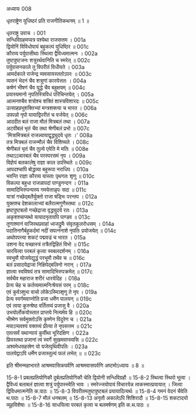 अध्यायः 008

धृतराष्ट्रेण युधिष्ठरं प्रति राजनीतिकथनम् ॥ 1 ॥

धृतराष्ट्र उवाच ।	001  
सन्धिविग्रहमप्यत्र पश्येथा राजसत्तम ।	001a  
द्वियोनिं विविधोपायं बहुकल्पं युधिष्ठिर ॥	001c  
कौरव्य पर्युपासीथाः स्थित्वा द्वैविध्यमात्मनः ।	002a  
तुष्टपुष्टजनः शत्रुरर्थवानिति च स्मरेत् ॥	002c  
पर्युपासनकाले तु विपरीतं विधीयते ।	003a  
आमर्दकाले राजेन्द्र व्यवसायस्ततोऽपरः ॥	003c  
व्यसनं भेदनं चैव शत्रूणां कारयेत्ततः ।	004a  
कर्षणं भीषणं चैव युद्धे चैव बहुक्षयम् ॥	004c  
प्रयास्यमानो नृपतिस्त्रिविधं परिचिन्तयेत् ।	005a  
आत्मनश्चैव शत्रोश्च शक्तिं शास्त्रविशारदः ॥	005c  
उत्साहप्रभुशक्तिभ्यां मन्त्रशक्त्या च भारत ।	006a  
उपपन्नो नृपो यायाद्विपरीतं च वर्जयेत् ॥	006c  
आददीत बलं राजा मौलं मित्रबलं तथा ।	007a  
अटवीबलं भृतं चैव तथा श्रेणीबलं प्रभो ॥	007c  
\'मित्रामित्रबलं राजन्न्यायाद्वृद्ध्युदये धृतः ।\'	008a  
तत्र मित्रबलं राजन्मौलं चैव विशिष्यते ।	008c  
श्रेणीबलं भृतं चैव तुल्ये एवेति मे मतिः ॥	008e  
तथाऽऽचारबलं चैव परस्परसमं नृप ।	009a  
विज्ञेयं बलकालेषु राज्ञा काल उपस्थिते ॥	009c  
आपदश्चापि बोद्धव्या बहुरूपा नराधिप ।	010a  
भवन्ति राज्ञा कौरव्य यास्ताः पृथगतः शृणु ॥	010c  
विकल्पा बहुधा राजन्नापदां पाण्डुनन्दन ।	011a  
सामादिभिरुपन्यस्य गमयेत्तान्नृपः सदा ॥	011c  
यात्रां गच्छेद्बलैर्युक्तो राजा षड्भिः परन्तप ।	012a  
युक्तश्च देशकालाभ्यां बलैरात्मगुणैस्तथा ॥	012c  
हृष्टपुष्टबलो गच्छेद्राजा वृद्ध्युदये रतः ।	013a  
अकृशश्चाप्यथो यायादनृतावपि पाण्डव ॥	013c  
तूणाश्मानं वाजिरथप्रवाहां ध्वजद्रुमैः संवृतकूलरोधसम् ।	014a  
पदातिनागैर्बहुकर्दमां नदीं सपत्ननाशे नृपतिः प्रयोजयेत् ॥	014c  
अथोपपत्त्या शकटं पद्मवज्रं च भारत ।	015a  
उशना वेद यच्छास्त्रं तत्रैतद्विहितं विभो ॥	015c  
चारयित्वा परबलं कृत्वा स्वबलदर्शनम् ।	016a  
स्वभूमौ योजयेद्युद्धं परभूमौ तथैव च ॥	016c  
बलं प्रसादयेद्राजा निक्षिपेद्बलिनो नरान् ।	017a  
ज्ञात्वा स्वविषयं तत्र सामादिभिरुपक्रमेत् ॥	017c  
सर्वथैव महाराज शरीरं धारयेदिह ।	018a  
प्रेत्य चेह च कर्तव्यमात्मनिःश्रेयसं परम् ॥	018c  
एवं कुर्वञ्शुभा वाचो लोकेऽस्मिञ्शृणु ते नृप ।	019a  
प्रेत्य स्वर्गमवाप्नोति प्रजा धर्मेण पालयन् ॥	019c  
एवं त्वया कुरुश्रेष्ठ वर्तितव्यं प्रजासु वै ।	020a  
उभयोर्लोकयोस्तात प्राप्तये नित्यमेव हि ॥	020c  
भीष्मेण सर्वमुक्तोऽसि कृष्णेन विदुरेण च ।	021a  
मयाऽप्यवश्यं वक्तव्यं प्रीत्या ते नृपसत्तम ॥	021c  
एतत्सर्वं यथान्यायं कुर्वीथा भूरिदक्षिण ।	022a  
प्रियस्तथा प्रजानां त्वं स्वर्गे सुखमवाप्स्यसि ॥	022c  
अश्वमेधसहस्रेण यो यजेत्पृथिवीपतिः ।	023a  
पालयेद्वाऽपि धर्मेण प्रजास्तुल्यं फलं लभेत् ॥ ॥	023c  

इति श्रीमन्महाभारते आश्रमवासिकपर्वणि आश्रमवासपर्वणि अष्टमोऽध्यायः ॥ 8 ॥

15-8-1 प्रबलप्रतियोगिकौ दुर्बलप्रतियोगिकौ चेति द्वियोनी सन्धिविग्रहौ ॥ 15-8-2 स्थित्वा स्थिरो भूत्वा । द्वैविध्यं बलाबलं ज्ञात्वा शत्रुं पर्युपास्स्वेति भावः । स्मरेज्जयोपायं विचारयेन्न त्वकस्मात्प्रयायात् । जित्वा द्विविधमात्मनेति क.पाठः ॥ 15-8-3 विपरीतमतुष्टपुष्टबलं प्रयायादित्यर्थः ॥ 15-8-4 गमनं वेदनं चैवेति थ.पाठः ॥ 15-8-7 मौलं धनबलम् ॥ 15-8-13 अनृतौ अकालेऽपि शिशिरादौ ॥ 15-8-15 शकटादयो व्यूहविशेषाः ॥ 15-8-16 साधयित्वा परबलं कृत्वा च बलमर्षणम् इति क.थ.पाठः ॥
